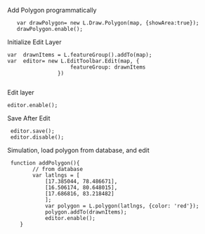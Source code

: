 Add Polygon programmatically

```
   var drawPolygon= new L.Draw.Polygon(map, {showArea:true});
   drawPolygon.enable();
```


Initialize Edit Layer

```
var  drawnItems = L.featureGroup().addTo(map);
var  editor= new L.EditToolbar.Edit(map, {
					featureGroup: drawnItems
				})
        
```

Edit layer
```
editor.enable();
```

Save After Edit
```
 editor.save();
 editor.disable();  
```

Simulation, load polygon from database, and edit

```
 function addPolygon(){
        // from database
        var latlngs = [
            [17.385044, 78.486671],
            [16.506174, 80.648015],
            [17.686816, 83.218482]
            ];
            var polygon = L.polygon(latlngs, {color: 'red'});
            polygon.addTo(drawnItems);
            editor.enable();  
    }
```    
